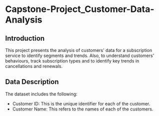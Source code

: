 # Capstone-Project_Customer-Data-Analysis

## Introduction

This project presents the analysis of customers' data for a subscription service to identify segments and trends. Also, to understand customers' behaviours, track subscription types and to identify key trends in cancellations and renewals.

## Data Description

The dataset includes the following:

- Customer ID: This is the unique identifier for each of the customer.
- Customer Name: This refers to the names of each of the customers.
